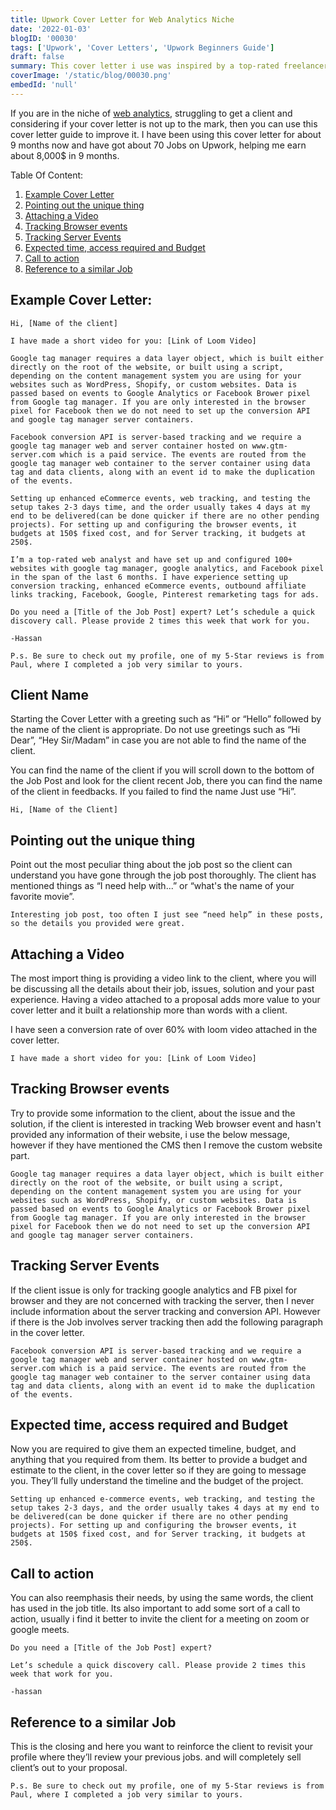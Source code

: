 ```yaml
---
title: Upwork Cover Letter for Web Analytics Niche
date: '2022-01-03'
blogID: '00030'
tags: ['Upwork', 'Cover Letters', 'Upwork Beginners Guide']
draft: false
summary: This cover letter i use was inspired by a top-rated freelancer on Upwork. However, here is the breakdown of the cover letter. These 8 aspects are the most important when writing the cover letter to a web analytics job.
coverImage: '/static/blog/00030.png'
embedId: 'null'
---
```


If you are in the niche of [web analytics](https://www.upwork.com/freelance-jobs/web-analytics/), struggling to get a client and considering if your cover letter is not up to the mark, then you can use this cover letter guide to improve it. I have been using this cover letter for about 9 months now and have got about 70 Jobs on Upwork, helping me earn about 8,000$ in 9 months.

Table Of Content:

1. [Example Cover Letter](#example-cover-letter)
2. [Pointing out the unique thing](#pointing-out-the-unique-thing)
3. [Attaching a Video](#attaching-a-video)
4. [Tracking Browser events](#tracking-browser-events)
5. [Tracking Server Events](#tracking-server-events)
6. [Expected time, access required and Budget](#expected-time-access-required-and-budget)
7. [Call to action](#call-to-action)
8. [Reference to a similar Job](#reference-to-a-similar-job)

## Example Cover Letter:

```
Hi, [Name of the client]

I have made a short video for you: [Link of Loom Video]

Google tag manager requires a data layer object, which is built either directly on the root of the website, or built using a script, depending on the content management system you are using for your websites such as WordPress, Shopify, or custom websites. Data is passed based on events to Google Analytics or Facebook Brower pixel from Google tag manager. If you are only interested in the browser pixel for Facebook then we do not need to set up the conversion API and google tag manager server containers.

Facebook conversion API is server-based tracking and we require a google tag manager web and server container hosted on www.gtm-server.com which is a paid service. The events are routed from the google tag manager web container to the server container using data tag and data clients, along with an event id to make the duplication of the events.

Setting up enhanced eCommerce events, web tracking, and testing the setup takes 2-3 days time, and the order usually takes 4 days at my end to be delivered(can be done quicker if there are no other pending projects). For setting up and configuring the browser events, it budgets at 150$ fixed cost, and for Server tracking, it budgets at 250$.

I’m a top-rated web analyst and have set up and configured 100+ websites with google tag manager, google analytics, and Facebook pixel in the span of the last 6 months. I have experience setting up conversion tracking, enhanced eCommerce events, outbound affiliate links tracking, Facebook, Google, Pinterest remarketing tags for ads.

Do you need a [Title of the Job Post] expert? Let’s schedule a quick discovery call. Please provide 2 times this week that work for you.

-Hassan

P.s. Be sure to check out my profile, one of my 5-Star reviews is from Paul, where I completed a job very similar to yours.
```

## Client Name

Starting the Cover Letter with a greeting such as “Hi” or “Hello” followed by the name of the client is appropriate. Do not use greetings such as “Hi Dear”, “Hey Sir/Madam” in case you are not able to find the name of the client.

You can find the name of the client if you will scroll down to the bottom of the Job Post and look for the client recent Job, there you can find the name of the client in feedbacks. If you failed to find the name Just use “Hi”.

```
Hi, [Name of the Client]
```

## Pointing out the unique thing

Point out the most peculiar thing about the job post so the client can understand you have gone through the job post thoroughly. The client has mentioned things as “I need help with...” or “what's the name of your favorite movie”.

```
Interesting job post, too often I just see “need help” in these posts, so the details you provided were great.
```

## Attaching a Video

The most import thing is providing a video link to the client, where you will be discussing all the details about their job, issues, solution and your past experience. Having a video attached to a proposal adds more value to your cover letter and it built a relationship more than words with a client.

I have seen a conversion rate of over 60% with loom video attached in the cover letter.

```
I have made a short video for you: [Link of Loom Video]
```

## Tracking Browser events

Try to provide some information to the client, about the issue and the solution, if the client is interested in tracking Web browser event and hasn't provided any information of their website, i use the below message, however if they have mentioned the CMS then I remove the custom website part.

```
Google tag manager requires a data layer object, which is built either directly on the root of the website, or built using a script, depending on the content management system you are using for your websites such as WordPress, Shopify, or custom websites. Data is passed based on events to Google Analytics or Facebook Brower pixel from Google tag manager. If you are only interested in the browser pixel for Facebook then we do not need to set up the conversion API and google tag manager server containers.

```

## Tracking Server Events

If the client issue is only for tracking google analytics and FB pixel for browser and they are not concerned with tracking the server, then I never include information about the server tracking and conversion API. However if there is the Job involves server tracking then add the following paragraph in the cover letter.

```
Facebook conversion API is server-based tracking and we require a google tag manager web and server container hosted on www.gtm-server.com which is a paid service. The events are routed from the google tag manager web container to the server container using data tag and data clients, along with an event id to make the duplication of the events.
```

## Expected time, access required and Budget

Now you are required to give them an expected timeline, budget, and anything that you required from them. Its better to provide a budget and estimate to the client, in the cover letter so if they are going to message you. They’ll fully understand the timeline and the budget of the project.

```
Setting up enhanced e-commerce events, web tracking, and testing the setup takes 2-3 days, and the order usually takes 4 days at my end to be delivered(can be done quicker if there are no other pending projects). For setting up and configuring the browser events, it budgets at 150$ fixed cost, and for Server tracking, it budgets at 250$.

```

## Call to action

You can also reemphasis their needs, by using the same words, the client has used in the job title. Its also important to add some sort of a call to action, usually i find it better to invite the client for a meeting on zoom or google meets.

```
Do you need a [Title of the Job Post] expert?

Let’s schedule a quick discovery call. Please provide 2 times this week that work for you.

-hassan
```

## Reference to a similar Job

This is the closing and here you want to reinforce the client to revisit your profile where they’ll review your previous jobs. and will completely sell client’s out to your proposal.

```
P.s. Be sure to check out my profile, one of my 5-Star reviews is from Paul, where I completed a job very similar to yours.

```
